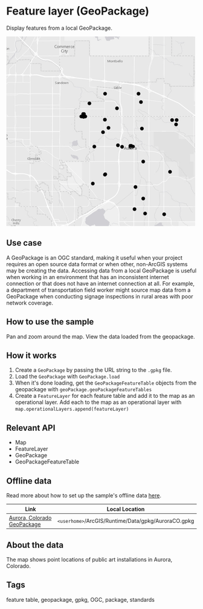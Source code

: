 # Feature layer (GeoPackage)

Display features from a local GeoPackage.

![](screenshot.png)

## Use case

A GeoPackage is an OGC standard, making it useful when your project requires an open source data format or when other, non-ArcGIS systems may be creating the data. Accessing data from a local GeoPackage is useful when working in an environment that has an inconsistent internet connection or that does not have an internet connection at all. For example, a department of transportation field worker might source map data from a GeoPackage when conducting signage inspections in rural areas with poor network coverage.

## How to use the sample

Pan and zoom around the map. View the data loaded from the geopackage.

## How it works

1. Create a `GeoPackage` by passing the URL string to the `.gpkg` file.
2. Load the `GeoPackage` with `GeoPackage.load`
3. When it's done loading, get the `GeoPackageFeatureTable` objects from the geopackage with `geoPackage.geoPackageFeatureTables`
4. Create a `FeatureLayer` for each feature table and add it to the map as an operational layer. Add each to
   the map as an operational layer with `map.operationalLayers.append(featureLayer)`

## Relevant API

* Map
* FeatureLayer
* GeoPackage
* GeoPackageFeatureTable

## Offline data

Read more about how to set up the sample's offline data [here](https://github.com/Esri/arcgis-runtime-samples-qt#use-offline-data-in-the-samples).

Link | Local Location
---------|-------|
|[Aurora, Colorado GeoPackage](https://www.arcgis.com/home/item.html?id=68ec42517cdd439e81b036210483e8e7)| `<userhome>`/ArcGIS/Runtime/Data/gpkg/AuroraCO.gpkg |

## About the data

The map shows point locations of public art installations in Aurora, Colorado.

## Tags

feature table, geopackage, gpkg, OGC, package, standards
